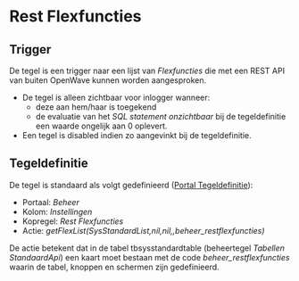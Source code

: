 # Rest Flexfuncties

## Trigger

De tegel is een trigger naar een lijst van *Flexfuncties* die met een REST API van buiten OpenWave kunnen worden aangesproken.

* De tegel is alleen zichtbaar voor inlogger wanneer:
  * deze aan hem/haar is toegekend
  * de evaluatie van het *SQL statement onzichtbaar* bij de tegeldefinitie een waarde ongelijk aan 0 oplevert.
* Een tegel is disabled indien zo aangevinkt bij de tegeldefinitie.

## Tegeldefinitie

De tegel is standaard als volgt gedefinieerd ([Portal Tegeldefinitie](/docs/instellen_inrichten/portaldefinitie/portal_tegel.md)):

* Portaal: *Beheer*
* Kolom: *Instellingen*
* Kopregel: *Rest Flexfuncties*
* Actie: *getFlexList(SysStandardList,nil,nil,,beheer_restflexfuncties)*

De actie betekent dat in de tabel tbsysstandardtable (beheertegel *Tabellen StandaardApi*) een kaart moet bestaan met de code *beheer_restflexfuncties* waarin de tabel, knoppen en schermen zijn gedefinieerd.
